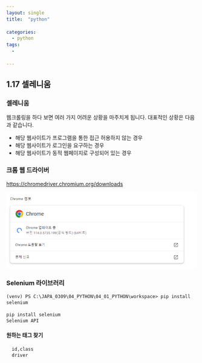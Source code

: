 ```yaml
---
layout: single
title:  "python"

categories:
  - python
tags:
  - 
  
---
```

1.17 셀레니움
---

### 셀레니움

웹크롤링을 하다 보면 여러 가지 어려운 상황을 마주치게 됩니다. 대표적인 상황은 다음과 같습니다.  

- 해당 웹사이트가 프로그램을 통한 접근 허용하지 않는 경우
- 해당 웹사이트가 로그인을 요구하는 경우
- 해당 웹사이트가 동적 웹페이지로 구성되어 있는 경우

### 크롬 웹 드라이버

https://chromedriver.chromium.org/downloads

![45](/assets/images/PYTHON/45.PNG)

### Selenium 라이브러리

```
(venv) PS C:\JAPA_0309\04_PYTHON\04_01_PYTHON\workspace> pip install selenium

pip install selenium
Selenium API
```

#### 원하는 태그 찾기
      id,class
      driver












